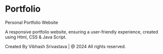 # Portfolio
Personal Portfolio Website 

A responsive portfolio website, ensuring a user-friendly experience, created using Html, CSS & Java Script.



Created By Vibhash Srivastava | @ 2024 All rights reserved.

